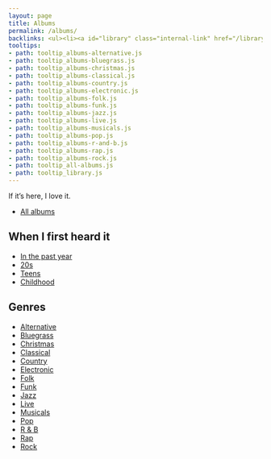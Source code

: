 ```yaml
---
layout: page
title: Albums
permalink: /albums/
backlinks: <ul><li><a id="library" class="internal-link" href="/library/">Library</a></li></ul>
tooltips: 
- path: tooltip_albums-alternative.js
- path: tooltip_albums-bluegrass.js
- path: tooltip_albums-christmas.js
- path: tooltip_albums-classical.js
- path: tooltip_albums-country.js
- path: tooltip_albums-electronic.js
- path: tooltip_albums-folk.js
- path: tooltip_albums-funk.js
- path: tooltip_albums-jazz.js
- path: tooltip_albums-live.js
- path: tooltip_albums-musicals.js
- path: tooltip_albums-pop.js
- path: tooltip_albums-r-and-b.js
- path: tooltip_albums-rap.js
- path: tooltip_albums-rock.js
- path: tooltip_all-albums.js
- path: tooltip_library.js
---
```


If it’s here, I love it.

* <a id="all-albums" class="internal-link" href="/all-albums/">All albums</a>

## When I first heard it

* <a id="albums-in-the-past-year" class="internal-link" href="/albums-in-the-past-year/">In the past year</a>
* <a id="albums-20s" class="internal-link" href="/albums-20s/">20s</a>
* <a id="albums-teens" class="internal-link" href="/albums-teens/">Teens</a>
* <a id="albums-childhood" class="internal-link" href="/albums-childhood/">Childhood</a>

## Genres

* <a id="albums-alternative" class="internal-link" href="/albums-alternative/">Alternative</a>
* <a id="albums-bluegrass" class="internal-link" href="/albums-bluegrass/">Bluegrass</a>
* <a id="albums-christmas" class="internal-link" href="/albums-christmas/">Christmas</a>
* <a id="albums-classical" class="internal-link" href="/albums-classical/">Classical</a>
* <a id="albums-country" class="internal-link" href="/albums-country/">Country</a>
* <a id="albums-electronic" class="internal-link" href="/albums-electronic/">Electronic</a>
* <a id="albums-folk" class="internal-link" href="/albums-folk/">Folk</a>
* <a id="albums-funk" class="internal-link" href="/albums-funk/">Funk</a>
* <a id="albums-jazz" class="internal-link" href="/albums-jazz/">Jazz</a>
* <a id="albums-live" class="internal-link" href="/albums-live/">Live</a>
* <a id="albums-musicals" class="internal-link" href="/albums-musicals/">Musicals</a>
* <a id="albums-pop" class="internal-link" href="/albums-pop/">Pop</a>
* <a id="albums-r-and-b" class="internal-link" href="/albums-r-and-b/">R & B</a>
* <a id="albums-rap" class="internal-link" href="/albums-rap/">Rap</a>
* <a id="albums-rock" class="internal-link" href="/albums-rock/">Rock</a>